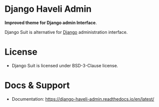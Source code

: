 # Django Haveli Admin


**Improved theme for Django admin Interface**.

Django Suit is alternative for [Django](http://www.djangoproject.com) administration interface.

# License

* Django Suit is licensed under BSD-3-Clause license.


# Docs & Support

* Documentation: https://django-haveli-admin.readthedocs.io/en/latest/